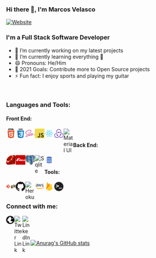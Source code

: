 ### Hi there 👋, I'm Marcos Velasco

[![Website](https://img.shields.io/website?label=portfolio_website&style=for-the-badge&url=https%3A%2F%2Fmarcosvelasco.com)](https://marcosvelasco.com)

### I'm a Full Stack Software Developer

- 🔭 I’m currently working on my latest projects
- 🌱 I’m currently learning everything 🤣
- 😄 Pronouns: He/Him
- 🥅 2021 Goals: Contribute more to Open Source projects
- ⚡ Fun fact: I enjoy sports and playing my guitar

</br>

### Languages and Tools:

#### Front End:

<img align="left" alt="HTML5" width="26px" src="https://raw.githubusercontent.com/github/explore/80688e429a7d4ef2fca1e82350fe8e3517d3494d/topics/html/html.png" />
<img align="left" alt="CSS3" width="26px" src="https://raw.githubusercontent.com/github/explore/80688e429a7d4ef2fca1e82350fe8e3517d3494d/topics/css/css.png" />
<img align="left" alt="Sass" width="26px" src="https://raw.githubusercontent.com/github/explore/80688e429a7d4ef2fca1e82350fe8e3517d3494d/topics/sass/sass.png" />
<img align="left" alt="JavaScript" width="26px" src="https://raw.githubusercontent.com/github/explore/80688e429a7d4ef2fca1e82350fe8e3517d3494d/topics/javascript/javascript.png" />
<img align="left" alt="React" width="26px" src="https://raw.githubusercontent.com/github/explore/80688e429a7d4ef2fca1e82350fe8e3517d3494d/topics/react/react.png" />
<img align="left" alt="Redux" width="26px" src="https://raw.githubusercontent.com/github/explore/80688e429a7d4ef2fca1e82350fe8e3517d3494d/topics/redux/redux.png" />
<img align="left" alt="Material UI" width="26px" src="https://avatars.githubusercontent.com/u/33663932?s=200&v=4" />

<br />

#### Back End:

<img align="left" alt="Ruby" width="26px" src="https://raw.githubusercontent.com/github/explore/80688e429a7d4ef2fca1e82350fe8e3517d3494d/topics/ruby/ruby.png" />
<img align="left" alt="Rails" width="26px" src="https://raw.githubusercontent.com/github/explore/80688e429a7d4ef2fca1e82350fe8e3517d3494d/topics/rails/rails.png" />
<img align="left" alt="Postgresql" width="26px" src="https://raw.githubusercontent.com/github/explore/80688e429a7d4ef2fca1e82350fe8e3517d3494d/topics/postgresql/postgresql.png" />
<img align="left" alt="Sqlite" width="26px" src="https://avatars.githubusercontent.com/u/48680494?s=400&u=4ab40856ccfa4616130de822486cc01350b34e09&v=4" />
<img align="left" alt="SQL" width="26px" src="https://raw.githubusercontent.com/github/explore/80688e429a7d4ef2fca1e82350fe8e3517d3494d/topics/sql/sql.png" />

<br>

#### Tools:

<img align="left" alt="Git" width="26px" src="https://raw.githubusercontent.com/github/explore/80688e429a7d4ef2fca1e82350fe8e3517d3494d/topics/git/git.png" />
<img align="left" alt="GitHub" width="26px" src="https://raw.githubusercontent.com/github/explore/78df643247d429f6cc873026c0622819ad797942/topics/github/github.png" />
<img align="left" alt="Heroku" width="26px" src="https://avatars.githubusercontent.com/u/23211?s=200&v=4" />
<img align="left" alt="AWS" width="26px" src="https://raw.githubusercontent.com/github/explore/fbceb94436312b6dacde68d122a5b9c7d11f9524/topics/aws/aws.png" />
<img align="left" alt="Firebase" width="26px" src="https://raw.githubusercontent.com/github/explore/80688e429a7d4ef2fca1e82350fe8e3517d3494d/topics/firebase/firebase.png" />
<img align="left" alt="Terminal" width="26px" src="https://raw.githubusercontent.com/github/explore/80688e429a7d4ef2fca1e82350fe8e3517d3494d/topics/terminal/terminal.png" />

<br>
<br>

### Connect with me:

[<img align="left" alt="marcosvelasco.com" width="22px" src="https://raw.githubusercontent.com/iconic/open-iconic/master/svg/globe.svg" />][website]
[<img align="left" alt="Twitter Link" width="22px" src="https://cdn.jsdelivr.net/npm/simple-icons@v3/icons/twitter.svg" />][twitter]
[<img align="left" alt="LinkedIn Link" width="22px" src="https://cdn.jsdelivr.net/npm/simple-icons@v3/icons/linkedin.svg" />][linkedin]

<!-- [<img align="left" alt="Instagram Link" width="22px" src="https://cdn.jsdelivr.net/npm/simple-icons@v3/icons/instagram.svg" />][instagram] -->

<br />
<br>
<br>

[![Anurag's GitHub stats](https://github-readme-stats.vercel.app/api?username=devslife7)](https://github.com/devslife7/github-readme-stats)

[website]: https://www.marcosvelasco.com/
[twitter]: https://twitter.com/Markuz113
[youtube]: https://www.youtube.com/channel/UCBmRRBM8cmE29ZGba51Sbzw
[instagram]: https://www.instagram.com/markuz1457
[linkedin]: https://www.linkedin.com/in/marcos-velasco-1b07a7189/
